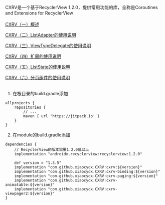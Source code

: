 CXRV是一个基于RecyclerView 1.2.0，提供常用功能的库，全称是Coroutines and Extensions for RecyclerView
<br><br>
[CXRV（一）概述](https://www.yuque.com/u12192380/khwdgb/fe9gsu)

[CXRV（二）ListAdapter的使用说明](https://www.yuque.com/u12192380/khwdgb/rpbw6f)

[CXRV（三）ViewTypeDelegate的使用说明](https://www.yuque.com/u12192380/khwdgb/qkpmiu)

[CXRV（四）扩展的使用说明](https://www.yuque.com/u12192380/khwdgb/kcxn6o)

[CXRV（五）ListState的使用说明](https://www.yuque.com/u12192380/khwdgb/uvgw43)

[CXRV（六）分页组件的使用说明](https://www.yuque.com/u12192380/khwdgb/gh9sbc)
<br><br>
1. 在根目录的build.gradle添加
```
allprojects {
    repositories {
        // ...
        maven { url 'https://jitpack.io' }
    }
}
```

2. 在module的build.gradle添加
```
dependencies {
    // RecyclerView的版本需要1.2.0或以上
    implementation "androidx.recyclerview:recyclerview:1.2.0"
    
    def version = "1.3.5"
    implementation "com.github.xiaocydx.CXRV:cxrv:${version}"
    implementation "com.github.xiaocydx.CXRV:cxrv-binding:${version}"
    implementation "com.github.xiaocydx.CXRV:cxrv-paging:${version}"
    implementation "com.github.xiaocydx.CXRV:cxrv-animatable:${version}"
    implementation "com.github.xiaocydx.CXRV:cxrv-viewpager2:${version}"
}
```
